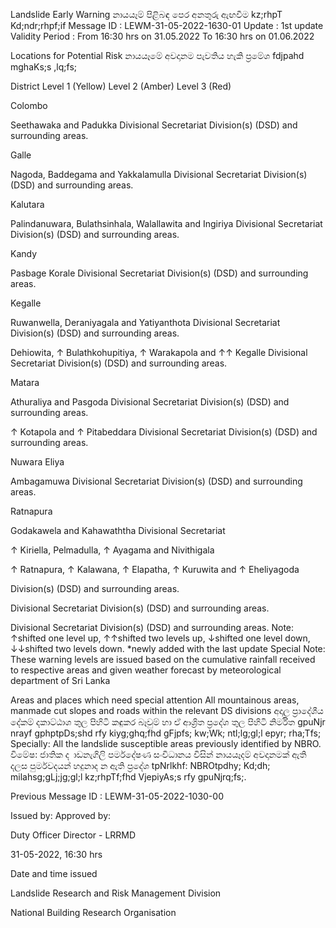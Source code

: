 Landslide Early Warning නායයෑම් පිළිබඳ පෙර අනතුරු ඇඟවීම kz;rhpT Kd;ndr;rhpf;if Message ID : LEWM-31-05-2022-1630-01 Update : 1st update Validity Period : From 16:30 hrs on 31.05.2022 To 16:30 hrs on 01.06.2022

Locations for Potential Risk නායයෑමේ අවදානම පැවතිය හැකි ප්‍රමේශ fdjpahd mghaKs;s ,lq;fs;

District Level 1 (Yellow) Level 2 (Amber) Level 3 (Red)

Colombo

Seethawaka and Padukka Divisional Secretariat Division(s) (DSD) and surrounding areas.

Galle

Nagoda, Baddegama and Yakkalamulla Divisional Secretariat Division(s) (DSD) and surrounding areas.

Kalutara

Palindanuwara, Bulathsinhala, Walallawita and Ingiriya Divisional Secretariat Division(s) (DSD) and surrounding areas.

Kandy

Pasbage Korale Divisional Secretariat Division(s) (DSD) and surrounding areas.

Kegalle

Ruwanwella, Deraniyagala and Yatiyanthota Divisional Secretariat Division(s) (DSD) and surrounding areas.

Dehiowita, ↑ Bulathkohupitiya, ↑ Warakapola and ↑↑ Kegalle Divisional Secretariat Division(s) (DSD) and surrounding areas.

Matara

Athuraliya and Pasgoda Divisional Secretariat Division(s) (DSD) and surrounding areas.

↑ Kotapola and ↑ Pitabeddara Divisional Secretariat Division(s) (DSD) and surrounding areas.

Nuwara Eliya

Ambagamuwa Divisional Secretariat Division(s) (DSD) and surrounding areas.

Ratnapura

Godakawela and Kahawaththa Divisional Secretariat

↑ Kiriella, Pelmadulla, ↑ Ayagama and Nivithigala

↑ Ratnapura, ↑ Kalawana, ↑ Elapatha, ↑ Kuruwita and ↑ Eheliyagoda

Division(s) (DSD) and surrounding areas.

Divisional Secretariat Division(s) (DSD) and surrounding areas.

Divisional Secretariat Division(s) (DSD) and surrounding areas. Note: ↑shifted one level up, ↑↑shifted two levels up, ↓shifted one level down, ↓↓shifted two levels down. *newly added with the last update Special Note: These warning levels are issued based on the cumulative rainfall received to respective areas and given weather forecast by meteorological department of Sri Lanka

Areas and places which need special attention All mountainous areas, manmade cut slopes and roads within the relevant DS divisions අදාල ප්‍රාදේශීය දේකම් දකාට්ඨාශ තුල පිහිටි කඳුකර බෑවුම් හා ඒ ආශ්‍රිත ප්‍රදේශ තුල පිහිටි නිර්මිත gpuNjr nrayf gphptpDs;shd rfy kiyg;ghq;fhd gFjpfs; kw;Wk; ntl;lg;gl;l epyr; rha;Tfs; Specially: All the landslide susceptible areas previously identified by NBRO. විමේෂ: ජාතික ද ාඩනැගිලි පර්මදේෂණ සංවිධානය විසින් නායයෑදම් අවදානමක් ඇති දලස පුර්මවදයන් හදුනාද න ඇති ප්‍රදේශ tpNrlkhf: NBROtpdhy; Kd;dh; milahsg;gLj;jg;gl;l kz;rhpTf;fhd VjepiyAs;s rfy gpuNjrq;fs;.

Previous Message ID : LEWM-31-05-2022-1030-00

Issued by: Approved by:

Duty Officer Director - LRRMD

31-05-2022, 16:30 hrs

Date and time issued

Landslide Research and Risk Management Division

National Building Research Organisation